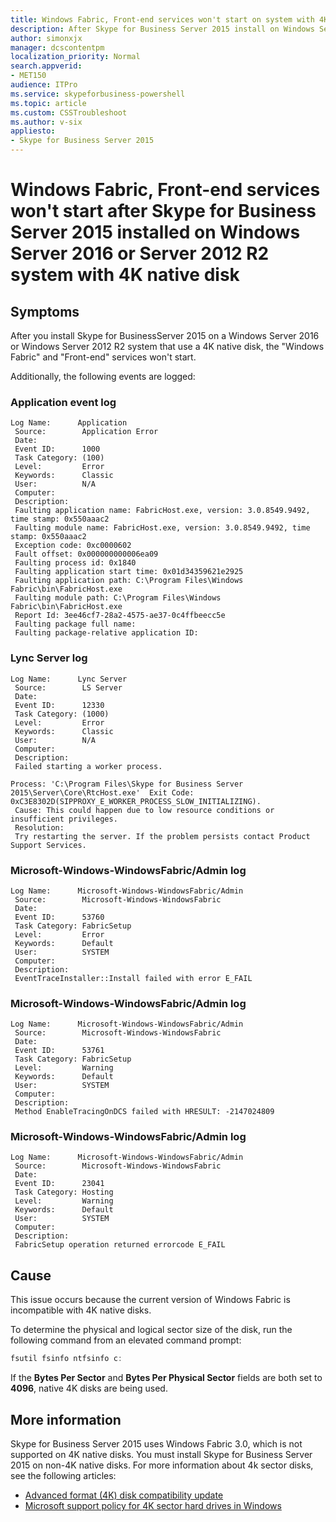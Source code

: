 ```yaml
---
title: Windows Fabric, Front-end services won't start on system with 4K native disk
description: After Skype for Business Server 2015 install on Windows Server 2016 or Server 2012 R2 with 4K native disk, Windows Fabric or Front-end service won't start.
author: simonxjx
manager: dcscontentpm
localization_priority: Normal
search.appverid: 
- MET150
audience: ITPro
ms.service: skypeforbusiness-powershell
ms.topic: article
ms.custom: CSSTroubleshoot
ms.author: v-six
appliesto:
- Skype for Business Server 2015
---
```


# Windows Fabric, Front-end services won't start after Skype for Business Server 2015 installed on Windows Server 2016 or Server 2012 R2 system with 4K native disk

## Symptoms

After you install Skype for BusinessServer 2015 on a Windows Server 2016 or Windows Server 2012 R2 system that use a 4K native disk, the "Windows Fabric" and "Front-end" services won't start. 

Additionally, the following events are logged:  

### Application event log   

```AsciiDoc 
Log Name:      Application
 Source:        Application Error
 Date:         
 Event ID:      1000
 Task Category: (100)
 Level:         Error
 Keywords:      Classic
 User:          N/A
 Computer:     
 Description:
 Faulting application name: FabricHost.exe, version: 3.0.8549.9492, time stamp: 0x550aaac2
 Faulting module name: FabricHost.exe, version: 3.0.8549.9492, time stamp: 0x550aaac2
 Exception code: 0xc0000602
 Fault offset: 0x000000000006ea09
 Faulting process id: 0x1840
 Faulting application start time: 0x01d34359621e2925
 Faulting application path: C:\Program Files\Windows Fabric\bin\FabricHost.exe
 Faulting module path: C:\Program Files\Windows Fabric\bin\FabricHost.exe
 Report Id: 3ee46cf7-28a2-4575-ae37-0c4ffbeecc5e
 Faulting package full name:
 Faulting package-relative application ID:       
```

### Lync Server log   

```AsciiDoc
Log Name:      Lync Server
 Source:        LS Server
 Date:         
 Event ID:      12330
 Task Category: (1000)
 Level:         Error
 Keywords:      Classic
 User:          N/A
 Computer:     
 Description:
 Failed starting a worker process.

Process: 'C:\Program Files\Skype for Business Server 2015\Server\Core\RtcHost.exe'  Exit Code: 0xC3E8302D(SIPPROXY_E_WORKER_PROCESS_SLOW_INITIALIZING).
 Cause: This could happen due to low resource conditions or insufficient privileges.
 Resolution:
 Try restarting the server. If the problem persists contact Product Support Services.       
```

### Microsoft-Windows-WindowsFabric/Admin log  

```AsciiDoc
Log Name:      Microsoft-Windows-WindowsFabric/Admin
 Source:        Microsoft-Windows-WindowsFabric
 Date:         
 Event ID:      53760
 Task Category: FabricSetup
 Level:         Error
 Keywords:      Default
 User:          SYSTEM
 Computer:     
 Description:
 EventTraceInstaller::Install failed with error E_FAIL       
```

### Microsoft-Windows-WindowsFabric/Admin log

```AsciiDoc
Log Name:      Microsoft-Windows-WindowsFabric/Admin
 Source:        Microsoft-Windows-WindowsFabric
 Date:         
 Event ID:      53761
 Task Category: FabricSetup
 Level:         Warning
 Keywords:      Default
 User:          SYSTEM
 Computer:     
 Description:
 Method EnableTracingOnDCS failed with HRESULT: -2147024809
```

### Microsoft-Windows-WindowsFabric/Admin log   

```AsciiDoc
Log Name:      Microsoft-Windows-WindowsFabric/Admin
 Source:        Microsoft-Windows-WindowsFabric
 Date:         
 Event ID:      23041
 Task Category: Hosting
 Level:         Warning
 Keywords:      Default
 User:          SYSTEM
 Computer:     
 Description:
 FabricSetup operation returned errorcode E_FAIL     
```

## Cause

This issue occurs because the current version of Windows Fabric is incompatible with 4K native disks.

To determine the physical and logical sector size of the disk, run the following command from an elevated command prompt:

```powershell
fsutil fsinfo ntfsinfo c:
```

If the **Bytes Per Sector** and **Bytes Per Physical Sector** fields are both set to **4096**, native 4K disks are being used. 

## More information

Skype for Business Server 2015 uses Windows Fabric 3.0, which is not supported on 4K native disks. You must install Skype for Business Server 2015 on non-4K native disks.
For more information about 4k sector disks, see the following articles:

- [Advanced format (4K) disk compatibility update](https://msdn.microsoft.com/windows/compatibility/advanced-format-disk-compatibility-update) 
- [Microsoft support policy for 4K sector hard drives in Windows](https://support.microsoft.com/help/2510009)
